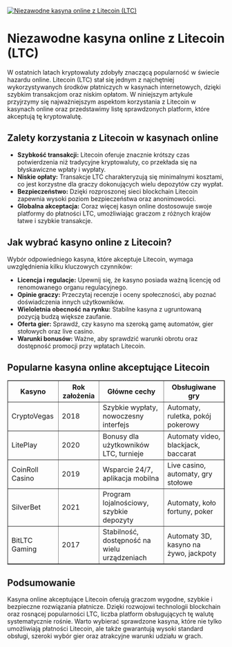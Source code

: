 [![Niezawodne kasyna online z Litecoin (LTC)](https://123-caf.pages.dev/gitsignup.png)](https://vrmoo.ru/Bt82HjjY)

<h1>Niezawodne kasyna online z Litecoin (LTC)</h1> <p>W ostatnich latach kryptowaluty zdobyły znaczącą popularność w świecie hazardu online. Litecoin (LTC) stał się jednym z najchętniej wykorzystywanych środków płatniczych w kasynach internetowych, dzięki szybkim transakcjom oraz niskim opłatom. W niniejszym artykule przyjrzymy się najważniejszym aspektom korzystania z Litecoin w kasynach online oraz przedstawimy listę sprawdzonych platform, które akceptują tę kryptowalutę.</p>  <h2>Zalety korzystania z Litecoin w kasynach online</h2> <ul>   <li><strong>Szybkość transakcji:</strong> Litecoin oferuje znacznie krótszy czas potwierdzenia niż tradycyjne kryptowaluty, co przekłada się na błyskawiczne wpłaty i wypłaty.</li>   <li><strong>Niskie opłaty:</strong> Transakcje LTC charakteryzują się minimalnymi kosztami, co jest korzystne dla graczy dokonujących wielu depozytów czy wypłat.</li>   <li><strong>Bezpieczeństwo:</strong> Dzięki rozproszonej sieci blockchain Litecoin zapewnia wysoki poziom bezpieczeństwa oraz anonimowości.</li>   <li><strong>Globalna akceptacja:</strong> Coraz więcej kasyn online dostosowuje swoje platformy do płatności LTC, umożliwiając graczom z różnych krajów łatwe i szybkie transakcje.</li> </ul>  <h2>Jak wybrać kasyno online z Litecoin?</h2> <p>Wybór odpowiedniego kasyna, które akceptuje Litecoin, wymaga uwzględnienia kilku kluczowych czynników:</p> <ul>   <li><strong>Licencja i regulacje:</strong> Upewnij się, że kasyno posiada ważną licencję od renomowanego organu regulacyjnego.</li>   <li><strong>Opinie graczy:</strong> Przeczytaj recenzje i oceny społeczności, aby poznać doświadczenia innych użytkowników.</li>   <li><strong>Wieloletnia obecność na rynku:</strong> Stabilne kasyna z ugruntowaną pozycją budzą większe zaufanie.</li>   <li><strong>Oferta gier:</strong> Sprawdź, czy kasyno ma szeroką gamę automatów, gier stołowych oraz live casino.</li>   <li><strong>Warunki bonusów:</strong> Ważne, aby sprawdzić warunki obrotu oraz dostępność promocji przy wpłatach Litecoin.</li> </ul>  <h2>Popularne kasyna online akceptujące Litecoin</h2> <table border="1" cellpadding="8" cellspacing="0">   <thead>     <tr>       <th>Kasyno</th>       <th>Rok założenia</th>       <th>Główne cechy</th>       <th>Obsługiwane gry</th>     </tr>   </thead>   <tbody>     <tr>       <td>CryptoVegas</td>       <td>2018</td>       <td>Szybkie wypłaty, nowoczesny interfejs</td>       <td>Automaty, ruletka, pokój pokerowy</td>     </tr>     <tr>       <td>LitePlay</td>       <td>2020</td>       <td>Bonusy dla użytkowników LTC, turnieje</td>       <td>Automaty video, blackjack, baccarat</td>     </tr>     <tr>       <td>CoinRoll Casino</td>       <td>2019</td>       <td>Wsparcie 24/7, aplikacja mobilna</td>       <td>Live casino, automaty, gry stołowe</td>     </tr>     <tr>       <td>SilverBet</td>       <td>2021</td>       <td>Program lojalnościowy, szybkie depozyty</td>       <td>Automaty, koło fortuny, poker</td>     </tr>     <tr>       <td>BitLTC Gaming</td>       <td>2017</td>       <td>Stabilność, dostępność na wielu urządzeniach</td>       <td>Automaty 3D, kasyno na żywo, jackpoty</td>     </tr>   </tbody> </table>  <h2>Podsumowanie</h2> <p>Kasyna online akceptujące Litecoin oferują graczom wygodne, szybkie i bezpieczne rozwiązania płatnicze. Dzięki rozwojowi technologii blockchain oraz rosnącej popularności LTC, liczba platform obsługujących tę walutę systematycznie rośnie. Warto wybierać sprawdzone kasyna, które nie tylko umożliwiają płatności Litecoin, ale także gwarantują wysoki standard obsługi, szeroki wybór gier oraz atrakcyjne warunki udziału w grach.</p>